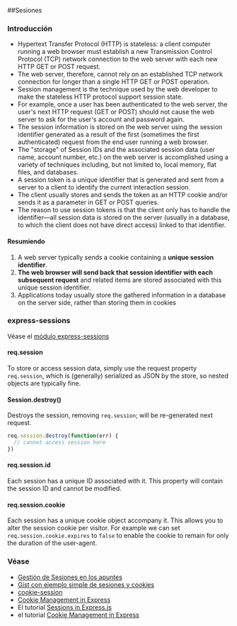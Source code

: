 ##Sesiones

### Introducción

* Hypertext Transfer Protocol (HTTP) is stateless: a client computer running a web browser must establish a new Transmission Control Protocol (TCP) network connection to the web server with each new HTTP GET or POST request.
* The web server, therefore, cannot rely on an established TCP network connection for longer than a single HTTP GET or POST operation.
* Session management is the technique used by the web developer to make the stateless HTTP protocol support session state.
* For example, once a user has been authenticated to the web server, the user's next HTTP request (GET or POST) should not cause the web server to ask for the user's account and password again.
* The session information is stored on the web server using the session identifier generated as a result of the first (sometimes the first authenticated) request from the end user running a web browser.
* The "storage" of Session IDs and the associated session data (user name, account number, etc.) on the web server is accomplished using a variety of techniques including, but not limited to, local memory, flat files, and databases.
* A  session token  is a unique identifier that is generated and sent from a server to a client to identify the current interaction session.
* The client usually stores and sends the token as an HTTP cookie and/or sends it as a parameter in GET or POST queries. 
* The reason to use session tokens is that the client only has to handle the identifier—all session data is stored on the server (usually in a database, to which the client does not have direct access) linked to that identifier.

#### Resumiendo

1. A web server typically sends a cookie containing a **unique session identifier**.
2. **The web browser will send back that session identifier with each subsequent request** and related items are stored associated with this unique session identifier.
3. Applications today usually store the gathered information in a database on the server side, rather than storing them in cookies

### express-sessions

Véase el [módulo express-sessions](https://github.com/expressjs/session)

#### req.session

To store or access session data, simply use the request property `req.session`,
which is (generally) serialized as JSON by the store, so nested objects
are typically fine.

#### Session.destroy()

Destroys the session, removing `req.session`; will be re-generated next request.

```js
req.session.destroy(function(err) {
  // cannot access session here
})
```
#### req.session.id

Each session has a unique ID associated with it. This property will
contain the session ID and cannot be modified.

#### req.session.cookie

Each session has a unique cookie object accompany it. This allows
you to alter the session cookie per visitor. For example we can
set `req.session.cookie.expires` to `false` to enable the cookie
to remain for only the duration of the user-agent.


### Véase

* [Gestión de Sesiones en los apuntes](http://crguezl.github.io/apuntes-ruby/node402.html)
* [Gist con ejemplo simple de sesiones y cookies](https://gist.github.com/crguezl/c0a8ee1b57626066b0031edb5ab769a7)
* [cookie-session](https://github.com/expressjs/cookie-session)
* [Cookie Management in Express](https://www.codementor.io/nodejs/tutorial/cookie-management-in-express-js)
* El tutorial [Sessions in Express.js](http://expressjs-book.com/index.html%3Fp=128.html)
* el tutorial [Cookie Management in Express](https://www.codementor.io/nodejs/tutorial/cookie-management-in-express-js)
